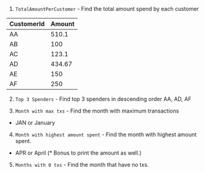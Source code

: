 1. `TotalAmountPerCustomer` - Find the total amount spend by each customer

| CustomerId | Amount | 
|:-----------|:-------|
| AA         | 510.1  |
| AB         | 100    | 
| AC         | 123.1  |
| AD         | 434.67 | 
| AE         | 150    | 
| AF         | 250    | 

2. `Top 3 Spenders` - Find top 3 spenders in descending order
AA, AD, AF

3. `Month with max txs` - Find the month with maximum transactions
 - JAN or January

4. `Month with highest amount spent` - Find the month with highest amount spent.
- APR or April (* Bonus to print the amount as well.) 
5. `Months with 0 txs` - Find the month that have no txs. 




